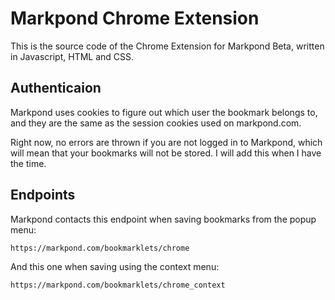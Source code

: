 Markpond Chrome Extension
=============

This is the source code of the Chrome Extension for Markpond Beta, written in Javascript, HTML and CSS.

Authenticaion
-------------

Markpond uses cookies to figure out which user the bookmark belongs to, and they are the same as the session cookies used on markpond.com.

Right now, no errors are thrown if you are not logged in to Markpond, which will mean that your bookmarks will not be stored. I will add this when I have the time. 

Endpoints
---------

Markpond contacts this endpoint when saving bookmarks from the popup menu:

	https://markpond.com/bookmarklets/chrome
	
And this one when saving using the context menu:

	https://markpond.com/bookmarklets/chrome_context